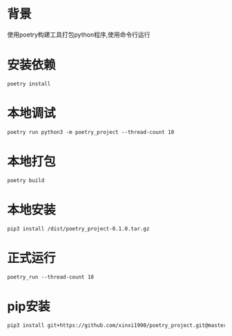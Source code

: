 # 背景
使用poetry构建工具打包python程序,使用命令行运行

# 安装依赖
```
poetry install 
```

# 本地调试
```
poetry run python3 -m poetry_project --thread-count 10
```

# 本地打包
```
poetry build 
```

# 本地安装
```
pip3 install /dist/poetry_project-0.1.0.tar.gz
```

# 正式运行
```
poetry_run --thread-count 10
```

# pip安装
```bash
pip3 install git+https://github.com/xinxi1990/poetry_project.git@master
```

